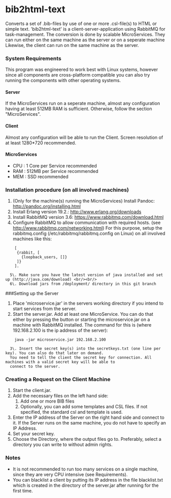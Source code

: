# bib2html-text
Converts a set of .bib-files by use of one or more .csl-file(s) to HTML or simple text. 'bib2html-text' is a client-server-application using RabbitMQ for task-management.
The conversion is done by scalable MicroServices. They can run either on the same machine as the server or on a seperate machine
Likewise, the client can run on the same machine as the server.

### System Requirements
This program was engineered to work best with Linux systems, however since all components are cross-platform compatible
you can also try running the components with other operating systems.

#### Server
If the MicroServices run on a seperate machine, almost any configuration having at least 512MB RAM is sufficient.
Otherwise, follow the section "MicroServices".

#### Client
Almost any configuration will be able to run the Client. 
Screen resolution of at least 1280*720 recommended.

#### MicroServices
- CPU : 1 Core per Service recommended
- RAM : 512MB per Service recommended
- MEM : SSD recommended

### Installation procedure (on all involved machines)
1. (Only for the machine(s) running the MicroServices) Install Pandoc: http://pandoc.org/installing.html
2. Install Erlang version 19.2.: http://www.erlang.org/downloads
3. Install RabbitMQ version 3.6: https://www.rabbitmq.com/download.html
4. Configure RabbitMQ to allow communication with required hosts. (see http://www.rabbitmq.com/networking.html)
   For this purpose, setup the rabbitmq.config (/etc/rabbitmq/rabbitmq.config on Linux) on all involved machines
   like this:
```
    [
     {rabbit, [
       {loopback_users, []}
     ]}
    ].
```
      5\. Make sure you have the latest version of java installed and set up (http://java.com/download) <br/><br/>
      6\. Download jars from /deployment/ directory in this git branch

###Setting up the Server
1. Place 'microservice.jar' in the servers working directory if you intend to start services from the server.
2. Start the server.jar. Add at least one MicroService. You can do that either by pressing the button or
    starting the microservice.jar on a machine with RabbitMQ installed.
    The command for this is (where 192.168.2.100 is the ip address of the server):
```
    java -jar microservice.jar 192.168.2.100
```
      3\. Insert the secret key(s) into the secretkeys.txt (one line per key). You can also do that later on demand.
      You need to tell the client the secret key for connection. All machines with a valid secret key will be able to
      connect to the server.

### Creating a Request on the Client Machine
1. Start the client.jar.
2. Add the necessary files on the left hand side:
    1. Add one or more BIB files
    2. Optionally, you can add some templates and CSL files. If not specified, the standard csl and template is used.
3. Enter the IP address of the Server on the right hand side and connect to it. If the Server runs on the same machine, you do not have to specify an IP Address.
4. Set your secret key.
5. Choose the Directory, where the output files go to. Preferably, select a directory you can write to without admin rights.

### Notes
- It is not recommended to run too many services on a single machine, since they are very CPU intensive (see Requirements).
- You can blacklist a client by putting its IP address in the file blacklist.txt which is created in the directory
of the server.jar after running for the first time.